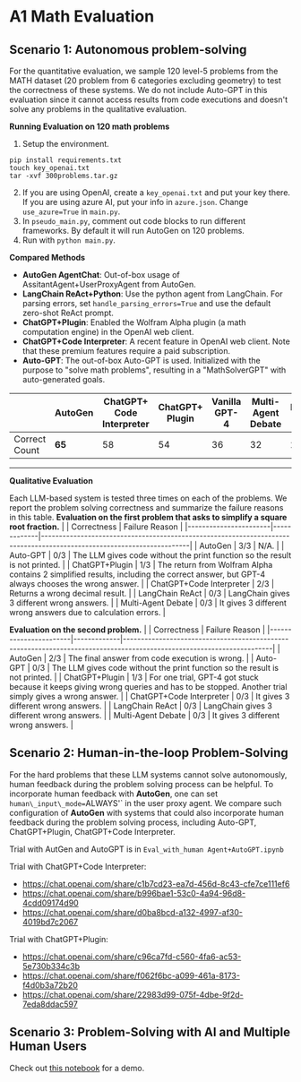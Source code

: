 # A1 Math Evaluation


## Scenario 1:  Autonomous problem-solving
For the quantitative evaluation, we sample 120 level-5 problems from the MATH dataset (20 problem from 6 categories excluding geometry) to test the correctness of these systems. We do not include Auto-GPT in this evaluation since it cannot access results from code executions and doesn't solve any problems in the qualitative evaluation.

**Running Evaluation on 120 math problems**
1. Setup the environment.
```
pip install requirements.txt
touch key_openai.txt
tar -xvf 300problems.tar.gz
```
2.  If you are using OpenAI, create a `key_openai.txt` and put your key there. If you are using azure AI, put your info in `azure.json`. Change `use_azure=True` in `main.py`.
3. In `pseudo_main.py`, comment out code blocks to run different frameworks. By default it will run AutoGen on 120 problems.
4. Run with `python main.py`.


**Compared Methods**
- **AutoGen AgentChat**: Out-of-box usage of AssitantAgent+UserProxyAgent from AutoGen.
- **LangChain ReAct+Python**: Use the python agent from LangChain. For parsing errors, set `handle_parsing_errors=True` and use the default zero-shot ReAct prompt.
- **ChatGPT+Plugin**: Enabled the Wolfram Alpha plugin (a math computation engine) in the OpenAI web client.
- **ChatGPT+Code Interpreter**: A recent feature in OpenAI web client. Note that these premium features require a paid subscription.
- **Auto-GPT**: The out-of-box Auto-GPT is used. Initialized with the purpose to "solve math problems", resulting in a "MathSolverGPT" with auto-generated goals.

|                | AutoGen | ChatGPT+ Code Interpreter | ChatGPT+ Plugin | Vanilla GPT-4 | Multi-Agent Debate | LangChain ReAct |
|----------------|----------|---------------------------|-----------------|---------------|--------------------|-----------------|
| Correct Count  | **65**   | 58                        | 54              | 36            | 32                 | 28              |

----------
**Qualitative Evaluation**

Each LLM-based system is tested three times on each of the problems. We report the problem solving correctness and summarize the failure reasons in this table.
**Evaluation on the first problem that asks to simplify a square root fraction.**
|                       | Correctness | Failure Reason                                                                                                        |
|-----------------------|-------------|-----------------------------------------------------------------------------------------------------------------------|
| AutoGen           | 3/3         | N/A.                                                                                                                  |
| Auto-GPT              | 0/3         | The LLM gives code without the print function so the result is not printed.                                           |
| ChatGPT+Plugin        | 1/3         | The return from Wolfram Alpha contains 2 simplified results, including the correct answer, but GPT-4 always chooses the wrong answer. |
| ChatGPT+Code Interpreter | 2/3      | Returns a wrong decimal result.                                                                                       |
| LangChain ReAct       | 0/3         | LangChain gives 3 different wrong answers.                                                                            |
| Multi-Agent Debate    | 0/3         | It gives 3 different wrong answers due to calculation errors.                                                         |


**Evaluation on the second problem.**
|                       | Correctness | Failure Reason                                                                                                        |
|-----------------------|-------------|-----------------------------------------------------------------------------------------------------------------------|
| AutoGen              | 2/3         | The final answer from code execution is wrong.                                                                       |
| Auto-GPT              | 0/3         | The LLM gives code without the print function so the result is not printed.                                           |
| ChatGPT+Plugin        | 1/3         | For one trial, GPT-4 got stuck because it keeps giving wrong queries and has to be stopped. Another trial simply gives a wrong answer. |
| ChatGPT+Code Interpreter | 0/3      | It gives 3 different wrong answers.                                                                                   |
| LangChain ReAct       | 0/3         | LangChain gives 3 different wrong answers.                                                                            |
| Multi-Agent Debate    | 0/3         | It gives 3 different wrong answers.                                                                                   |




## Scenario 2:  Human-in-the-loop Problem-Solving

For the hard problems that these LLM systems cannot solve autonomously, human feedback during the problem solving process can be helpful.
To incorporate human feedback with **AutoGen**, one can set `human\_input\_mode=`ALWAYS'` in the user proxy agent.
We compare such configuration of **AutoGen** with systems that could also incorporate human feedback during the problem solving process, including Auto-GPT, ChatGPT+Plugin, ChatGPT+Code Interpreter.

Trial with AutGen and AutoGPT is in `Eval_with_human Agent+AutoGPT.ipynb`

Trial with ChatGPT+Code Interpreter:
- https://chat.openai.com/share/c1b7cd23-ea7d-456d-8c43-cfe7ce111ef6
- https://chat.openai.com/share/b996bae1-53c0-4a94-96d8-4cdd09174d90
- https://chat.openai.com/share/d0ba8bcd-a132-4997-af30-4019bd7c2067

Trial with ChatGPT+Plugin:
- https://chat.openai.com/share/c96ca7fd-c560-4fa6-ac53-5e730b334c3b
- https://chat.openai.com/share/f062f6bc-a099-461a-8173-f4d0b3a72b20
- https://chat.openai.com/share/22983d99-075f-4dbe-9f2d-7eda8ddac597

## Scenario 3: Problem-Solving with AI and Multiple Human Users

Check out [this notebook](../../notebook/agentchat_two_users.ipynb) for a demo.
